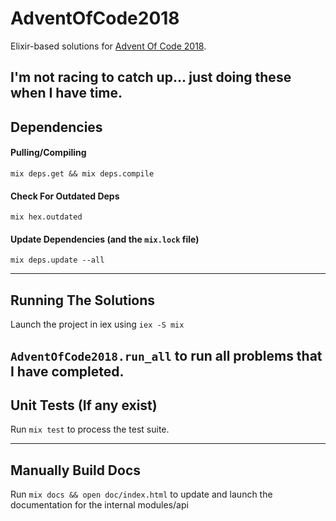 # AdventOfCode2018

Elixir-based solutions for [Advent Of Code 2018](https://adventofcode.com).

I'm not racing to catch up... just doing these when I have time.
----

## Dependencies

#### Pulling/Compiling

  `mix deps.get && mix deps.compile`

#### Check For Outdated Deps

  `mix hex.outdated`

#### Update Dependencies (and the `mix.lock` file)

  `mix deps.update --all`

----

## Running The Solutions

  Launch the project in iex using `iex -S mix`

  `AdventOfCode2018.run_all` to run all problems that I have completed.
----

## Unit Tests (If any exist)

  Run `mix test` to process the test suite.

----

## Manually Build Docs

  Run `mix docs && open doc/index.html` to update and launch the documentation for the internal modules/api
